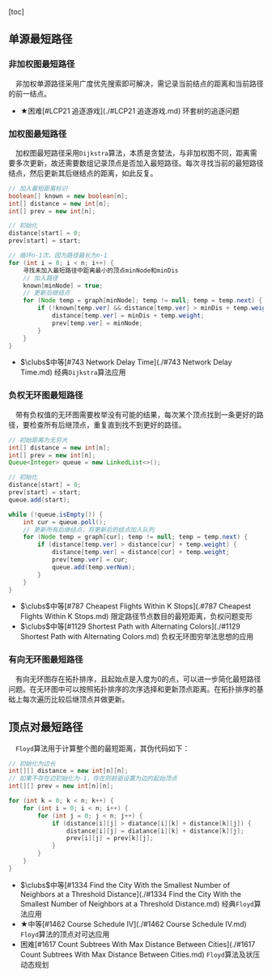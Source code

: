 [toc]

## 单源最短路径

### 非加权图最短路径

&emsp;非加权单源路径采用广度优先搜索即可解决，需记录当前结点的距离和当前路径的前一结点。

* $\bigstar$困难[#LCP21 追逐游戏](./#LCP21 追逐游戏.md)    环套树的追逐问题

### 加权图最短路径

&emsp;加权图最短路径采用`Dijkstra`算法，本质是贪婪法，与非加权图不同，距离需要多次更新，故还需要数组记录顶点是否加入最短路径。每次寻找当前的最短路径结点，然后更新其后继结点的距离，如此反复。

```java
// 加入最短距离标识
boolean[] known = new boolean[n];
int[] distance = new int[n];
int[] prev = new int[n];

// 初始化
distance[start] = 0;
prev[start] = start;

// 循环n-1次，因为路径最长为n-1
for (int i = 0; i < n; i++) {
    寻找未加入最短路径中距离最小的顶点minNode和minDis
    // 加入路径
    known[minNode] = true;
    // 更新后继结点
    for (Node temp = graph[minNode]; temp != null; temp = temp.next) {
        if (!known[temp.ver] && distance[temp.ver] > minDis + temp.weight) {
            distance[temp.ver] = minDis + temp.weight;
            prev[temp.ver] = minNode;
        }
    }
}
```

* $\clubs$中等[#743 Network Delay Time](./#743 Network Delay Time.md)    经典`Dijkstra`算法应用

### 负权无环图最短路径

&emsp;带有负权值的无环图需要枚举没有可能的结果，每次某个顶点找到一条更好的路径，要检查所有后继顶点，重复直到找不到更好的路径。

```java
// 初始距离为无穷大
int[] distance = new int[n];
int[] prev = new int[n];
Queue<Integer> queue = new LinkedList<>();

// 初始化
distance[start] = 0;
prev[start] = start;
queue.add(start);

while (!queue.isEmpty()) {
    int cur = queue.poll();
    // 更新所有后继结点，将更新后的结点加入队列
    for (Node temp = graph[cur]; temp != null; temp = temp.next) {
        if (distance[temp.ver] > distance[cur] + temp.weight) {
            distance[temp.ver] = distance[cur] + temp.weight;
            prev[temp.ver] = cur;
            queue.add(temp.verNum);
        }
    }
}
```

* $\clubs$中等[#787 Cheapest Flights Within K Stops](.\#787 Cheapest Flights Within K Stops.md)    限定路径节点数目的最短距离，负权问题变形
* $\clubs$中等[#1129 Shortest Path with Alternating Colors](./#1129 Shortest Path with Alternating Colors.md)    负权无环图穷举法思想的应用

### 有向无环图最短路径

&emsp;有向无环图存在拓扑排序，且起始点是入度为0的点，可以进一步简化最短路径问题。在无环图中可以按照拓扑排序的次序选择和更新顶点距离。在拓扑排序的基础上每次遍历比较后继顶点并做更新。

## 顶点对最短路径

&emsp;`Floyd`算法用于计算整个图的最短距离，其伪代码如下：

```java
// 初始化为边长
int[][] distance = new int[n][n];
// 如果不存在边初始化为-1，存在则前驱设置为边的起始顶点
int[][] prev = new int[n][n];

for (int k = 0; k < n; k++) {
    for (int i = 0; i < n; i++) {
        for (int j = 0; j < n; j++) {
            if (distance[i][j] > diatance[i][k] + distance[k][j]) {
                distance[i][j] = diatance[i][k] + distance[k][j];
                prev[i][j] = prev[k][j];
            }
        }
    }
}
```

* $\clubs$中等[#1334 Find the City With the Smallest Number of Neighbors at a Threshold Distance](./#1334 Find the City With the Smallest Number of Neighbors at a Threshold Distance.md)    经典`Floyd`算法应用
* $\bigstar$中等[#1462 Course Schedule IV](./#1462 Course Schedule IV.md)    `Floyd`算法的顶点对可达应用
* 困难[#1617 Count Subtrees With Max Distance Between Cities](./#1617 Count Subtrees With Max Distance Between Cities.md)    `Floyd`算法及状压动态规划